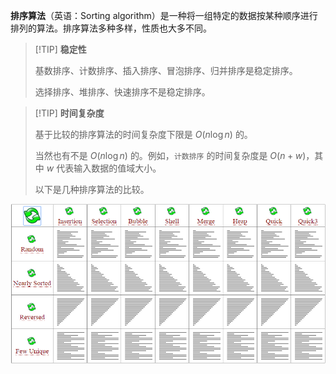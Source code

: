 **排序算法**（英语：Sorting algorithm）是一种将一组特定的数据按某种顺序进行排列的算法。排序算法多种多样，性质也大多不同。

> [!TIP] **稳定性**
> 
> 基数排序、计数排序、插入排序、冒泡排序、归并排序是稳定排序。
> 
> 选择排序、堆排序、快速排序不是稳定排序。


> [!TIP] **时间复杂度**
> 
> 基于比较的排序算法的时间复杂度下限是 $O(n\log n)$ 的。
> 
> 当然也有不是 $O(n\log n)$ 的。例如，`计数排序` 的时间复杂度是 $O(n+w)$，其中 $w$ 代表输入数据的值域大小。
> 
> 以下是几种排序算法的比较。

![几种排序算法的比较](./images/sort-intro-1.apng)
